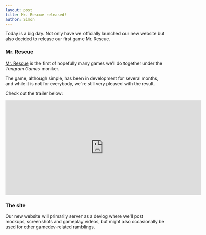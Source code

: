 ```yaml
---
layout: post
title: Mr. Rescue released!
author: Simon
---
```

Today is a big day. Not only have we officially launched our new website but also
decided to release our first game Mr. Rescue.

### Mr. Rescue ###

[Mr. Rescue](http://tangramgames.dk/games/mrrescue/) is the first of hopefully many games we'll do together under
the *Tangram Games* moniker. 

The game, although simple, has been in development for several months,
and while it is not for everybody, we're still very pleased with the result.

Check out the trailer below:

<iframe width="620" height="300" src="http://www.youtube.com/embed/5k7ctkHAURw" frameborder="0">
</iframe>

### The site ###

Our new website will primarily server as a devlog where we'll post
mockups, screenshots and gameplay videos, but might also occasionally be used for
other gamedev-related ramblings.

